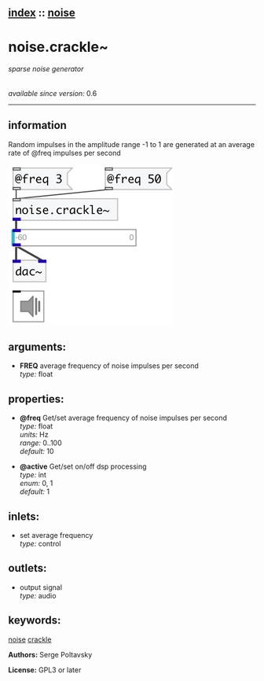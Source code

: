 [index](index.html) :: [noise](category_noise.html)
---

# noise.crackle~

###### sparse noise generator

*available since version:* 0.6

---


## information
Random impulses in the amplitude range -1 to 1 are generated at an average rate of @freq impulses per second


[![example](../examples/img/noise.crackle~.jpg)](../examples/pd/noise.crackle~.pd)



## arguments:

* **FREQ**
average frequency of noise impulses per second<br>
_type:_ float<br>





## properties:

* **@freq** 
Get/set average frequency of noise impulses per second<br>
_type:_ float<br>
_units:_ Hz<br>
_range:_ 0..100<br>
_default:_ 10<br>

* **@active** 
Get/set on/off dsp processing<br>
_type:_ int<br>
_enum:_ 0, 1<br>
_default:_ 1<br>



## inlets:

* set average frequency<br>
_type:_ control



## outlets:

* output signal<br>
_type:_ audio



## keywords:

[noise](keywords/noise.html)
[crackle](keywords/crackle.html)






**Authors:** Serge Poltavsky




**License:** GPL3 or later





